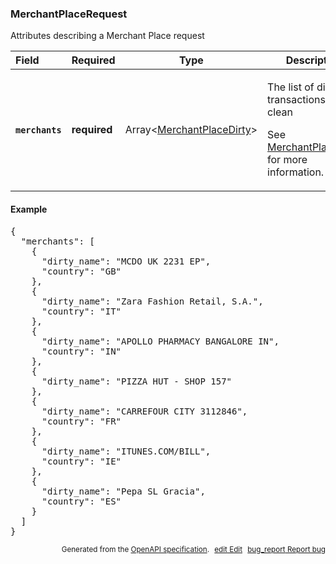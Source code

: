 <!--- This is a generated file, do not edit! -->
<!--- [START woosmap_http_schema_merchantplacerequest] -->
<h3 class="schema-object" id="MerchantPlaceRequest">MerchantPlaceRequest</h3>

Attributes describing a Merchant Place request

| Field                                                                                                           | Required     | Type                                                                        | Description                                                                                                                                                                 |
| :-------------------------------------------------------------------------------------------------------------- | ------------ | --------------------------------------------------------------------------- | --------------------------------------------------------------------------------------------------------------------------------------------------------------------------- |
| <h4 id="MerchantPlaceRequest-merchants" class="add-link schema-object-property-key"><code>merchants</code></h4> | **required** | Array&lt;[MerchantPlaceDirty](#MerchantPlaceDirty "MerchantPlaceDirty")&gt; | <div class="ref-property-description"><p>The list of dirty transactions to clean</p><p>See <a href="#MerchantPlaceDirty">MerchantPlaceDirty</a> for more information.</div> |

<h4 class="schema-object-example" id="MerchantPlaceRequest-example">Example</h4>

<pre class="notranslate lang-json prettyprint">{
  "merchants": [
    {
      "dirty_name": "MCDO UK 2231 EP",
      "country": "GB"
    },
    {
      "dirty_name": "Zara Fashion Retail, S.A.",
      "country": "IT"
    },
    {
      "dirty_name": "APOLLO PHARMACY BANGALORE IN",
      "country": "IN"
    },
    {
      "dirty_name": "PIZZA HUT - SHOP 157"
    },
    {
      "dirty_name": "CARREFOUR CITY 3112846",
      "country": "FR"
    },
    {
      "dirty_name": "ITUNES.COM/BILL",
      "country": "IE"
    },
    {
      "dirty_name": "Pepa SL Gracia",
      "country": "ES"
    }
  ]
}</pre>

<p style="text-align: right; font-size: smaller;">Generated from the <a data-label="openapi-github" href="https://github.com/woosmap/openapi-specification" title="Woosmap OpenAPI Specification" class="external">OpenAPI specification</a>.
<a data-label="openapi-github-woosmap-http-schema-merchantplacerequest" data-action="edit" style="margin-left: 5px;" href="https://github.com/woosmap/openapi-specification/blob/main/specification/schemas/MerchantPlaceRequest.yml" title="Edit on GitHub"><span class="material-icons">edit</span> Edit</a>
<a data-label="openapi-github-woosmap-http-schema-merchantplacerequest" data-action="bug" style="margin-left: 5px;" href="https://github.com/woosmap/openapi-specification/issues/new?assignees=&labels=type%3A+bug%2C+triage+me&template=bug_report.md&title=[schemas] Bug - MerchantPlaceRequest" title="File bug for schemas on GitHub"><span class="material-icons">bug_report</span> Report bug</a>
</p>

<!--- [END woosmap_http_schema_merchantplacerequest] -->
